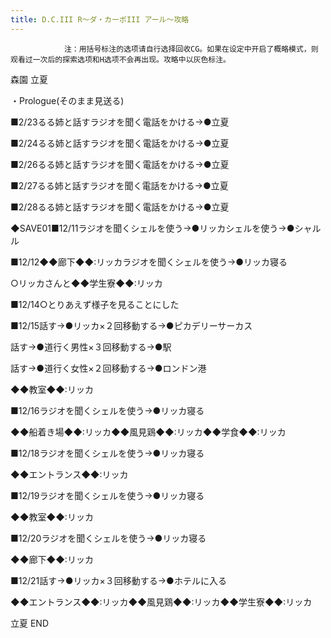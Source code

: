 ```yaml
---
title: D.C.III R～ダ・カーポIII アール～攻略
---
```


                注：用括号标注的选项请自行选择回收CG。如果在设定中开启了概略模式，则观看过一次后的探索选项和H选项不会再出现。攻略中以灰色标注。

森園 立夏

・Prologue(そのまま見送る)

■2/23るる姉と話すラジオを聞く電話をかける→●立夏

■2/24るる姉と話すラジオを聞く電話をかける→●立夏

■2/26るる姉と話すラジオを聞く電話をかける→●立夏

■2/27るる姉と話すラジオを聞く電話をかける→●立夏

■2/28るる姉と話すラジオを聞く電話をかける→●立夏

◆SAVE01■12/11ラジオを聞くシェルを使う→●リッカシェルを使う→●シャルル

■12/12◆◆廊下◆◆:リッカラジオを聞くシェルを使う→●リッカ寝る

○リッカさんと◆◆学生寮◆◆:リッカ

■12/14○とりあえず様子を見ることにした

<span class="gray">■12/15話す→●リッカ×２回移動する→●ピカデリーサーカス</span>

<span class="gray">話す→●道行く男性×３回移動する→●駅</span>

<span class="gray">話す→●道行く女性×２回移動する→●ロンドン港</span>

◆◆教室◆◆:リッカ

■12/16ラジオを聞くシェルを使う→●リッカ寝る

◆◆船着き場◆◆:リッカ◆◆風見鶏◆◆:リッカ◆◆学食◆◆:リッカ

■12/18ラジオを聞くシェルを使う→●リッカ寝る

◆◆エントランス◆◆:リッカ

■12/19ラジオを聞くシェルを使う→●リッカ寝る

◆◆教室◆◆:リッカ

■12/20ラジオを聞くシェルを使う→●リッカ寝る

◆◆廊下◆◆:リッカ

<span class="gray">■12/21話す→●リッカ×３回移動する→●ホテルに入る</span>

◆◆エントランス◆◆:リッカ◆◆風見鶏◆◆:リッカ◆◆学生寮◆◆:リッカ

立夏 END


              
